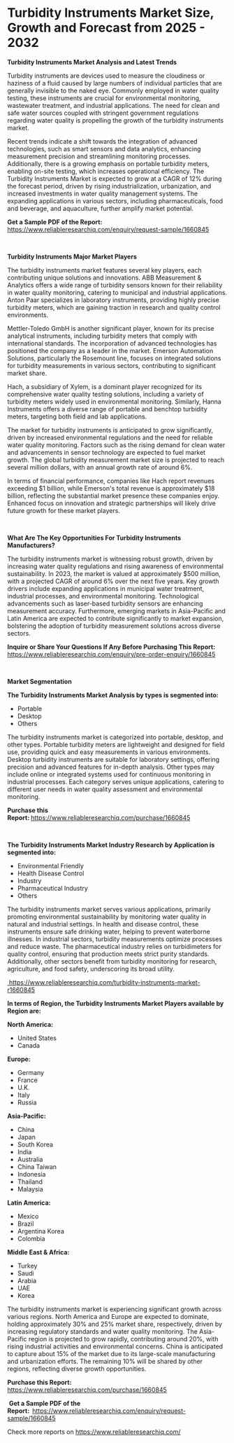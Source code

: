 <p><h1>Turbidity Instruments Market Size, Growth and Forecast from 2025 - 2032</h1></p><p><strong>Turbidity Instruments Market Analysis and Latest Trends</strong></p>
<p><p>Turbidity instruments are devices used to measure the cloudiness or haziness of a fluid caused by large numbers of individual particles that are generally invisible to the naked eye. Commonly employed in water quality testing, these instruments are crucial for environmental monitoring, wastewater treatment, and industrial applications. The need for clean and safe water sources coupled with stringent government regulations regarding water quality is propelling the growth of the turbidity instruments market.</p><p>Recent trends indicate a shift towards the integration of advanced technologies, such as smart sensors and data analytics, enhancing measurement precision and streamlining monitoring processes. Additionally, there is a growing emphasis on portable turbidity meters, enabling on-site testing, which increases operational efficiency. The Turbidity Instruments Market is expected to grow at a CAGR of 12% during the forecast period, driven by rising industrialization, urbanization, and increased investments in water quality management systems. The expanding applications in various sectors, including pharmaceuticals, food and beverage, and aquaculture, further amplify market potential.</p></p>
<p><strong>Get a Sample PDF of the Report:&nbsp;</strong> <a href="https://www.reliableresearchiq.com/enquiry/request-sample/1660845?utm_campaign=2469&utm_medium=2&utm_source=Github&utm_content=ia&utm_term=10042025&utm_id=turbidity-instruments">https://www.reliableresearchiq.com/enquiry/request-sample/1660845</a></p>
<p>&nbsp;</p>
<p><strong>Turbidity Instruments Major Market Players</strong></p>
<p><p>The turbidity instruments market features several key players, each contributing unique solutions and innovations. ABB Measurement & Analytics offers a wide range of turbidity sensors known for their reliability in water quality monitoring, catering to municipal and industrial applications. Anton Paar specializes in laboratory instruments, providing highly precise turbidity meters, which are gaining traction in research and quality control environments.</p><p>Mettler-Toledo GmbH is another significant player, known for its precise analytical instruments, including turbidity meters that comply with international standards. The incorporation of advanced technologies has positioned the company as a leader in the market. Emerson Automation Solutions, particularly the Rosemount line, focuses on integrated solutions for turbidity measurements in various sectors, contributing to significant market share.</p><p>Hach, a subsidiary of Xylem, is a dominant player recognized for its comprehensive water quality testing solutions, including a variety of turbidity meters widely used in environmental monitoring. Similarly, Hanna Instruments offers a diverse range of portable and benchtop turbidity meters, targeting both field and lab applications.</p><p>The market for turbidity instruments is anticipated to grow significantly, driven by increased environmental regulations and the need for reliable water quality monitoring. Factors such as the rising demand for clean water and advancements in sensor technology are expected to fuel market growth. The global turbidity measurement market size is projected to reach several million dollars, with an annual growth rate of around 6%.</p><p>In terms of financial performance, companies like Hach report revenues exceeding $1 billion, while Emerson's total revenue is approximately $18 billion, reflecting the substantial market presence these companies enjoy. Enhanced focus on innovation and strategic partnerships will likely drive future growth for these market players.</p></p>
<p>&nbsp;</p>
<p><strong>What Are The Key Opportunities For Turbidity Instruments Manufacturers?</strong></p>
<p><p>The turbidity instruments market is witnessing robust growth, driven by increasing water quality regulations and rising awareness of environmental sustainability. In 2023, the market is valued at approximately $500 million, with a projected CAGR of around 6% over the next five years. Key growth drivers include expanding applications in municipal water treatment, industrial processes, and environmental monitoring. Technological advancements such as laser-based turbidity sensors are enhancing measurement accuracy. Furthermore, emerging markets in Asia-Pacific and Latin America are expected to contribute significantly to market expansion, bolstering the adoption of turbidity measurement solutions across diverse sectors.</p></p>
<p><strong>Inquire or Share Your Questions If Any Before Purchasing This Report:</strong> <a href="https://www.reliableresearchiq.com/enquiry/pre-order-enquiry/1660845?utm_campaign=2469&utm_medium=2&utm_source=Github&utm_content=ia&utm_term=10042025&utm_id=turbidity-instruments">https://www.reliableresearchiq.com/enquiry/pre-order-enquiry/1660845</a></p>
<p>&nbsp;</p>
<p><strong>Market Segmentation</strong></p>
<p><strong>The Turbidity Instruments Market Analysis by types is segmented into:</strong></p>
<p><ul><li>Portable</li><li>Desktop</li><li>Others</li></ul></p>
<p><p>The turbidity instruments market is categorized into portable, desktop, and other types. Portable turbidity meters are lightweight and designed for field use, providing quick and easy measurements in various environments. Desktop turbidity instruments are suitable for laboratory settings, offering precision and advanced features for in-depth analysis. Other types may include online or integrated systems used for continuous monitoring in industrial processes. Each category serves unique applications, catering to different user needs in water quality assessment and environmental monitoring.</p></p>
<p><strong>Purchase this Report:&nbsp;</strong><a href="https://www.reliableresearchiq.com/purchase/1660845?utm_campaign=2469&utm_medium=2&utm_source=Github&utm_content=ia&utm_term=10042025&utm_id=turbidity-instruments">https://www.reliableresearchiq.com/purchase/1660845</a></p>
<p>&nbsp;</p>
<p><strong>The Turbidity Instruments Market Industry Research by Application is segmented into:</strong></p>
<p><ul><li>Environmental Friendly</li><li>Health Disease Control</li><li>Industry</li><li>Pharmaceutical Industry</li><li>Others</li></ul></p>
<p><p>The turbidity instruments market serves various applications, primarily promoting environmental sustainability by monitoring water quality in natural and industrial settings. In health and disease control, these instruments ensure safe drinking water, helping to prevent waterborne illnesses. In industrial sectors, turbidity measurements optimize processes and reduce waste. The pharmaceutical industry relies on turbidimeters for quality control, ensuring that production meets strict purity standards. Additionally, other sectors benefit from turbidity monitoring for research, agriculture, and food safety, underscoring its broad utility.</p></p>
<p><a href="https://www.reliableresearchiq.com/turbidity-instruments-market-r1660845?utm_campaign=2469&utm_medium=2&utm_source=Github&utm_content=ia&utm_term=10042025&utm_id=turbidity-instruments">&nbsp;https://www.reliableresearchiq.com/turbidity-instruments-market-r1660845</a></p>
<p><strong>In terms of Region, the Turbidity Instruments Market Players available by Region are:</strong></p>
<p>
    <p> <strong> North America: </strong>
        <ul>
            <li>United States</li>
            <li>Canada</li>
        </ul>
        </p> 
    <p> <strong> Europe: </strong>
        <ul>
            <li>Germany</li>
            <li>France</li>
            <li>U.K.</li>
            <li>Italy</li>
            <li>Russia</li>
        </ul>
        </p> 
    <p> <strong> Asia-Pacific: </strong>
        <ul>
            <li>China</li>
            <li>Japan</li>
            <li>South Korea</li>
            <li>India</li>
            <li>Australia</li>
            <li>China Taiwan</li>
            <li>Indonesia</li>
            <li>Thailand</li>
            <li>Malaysia</li>
        </ul>
        </p> 
    <p> <strong> Latin America: </strong>
        <ul>
            <li>Mexico</li>
            <li>Brazil</li>
            <li>Argentina Korea</li>
            <li>Colombia</li>
        </ul>
        </p> 
    <p> <strong> Middle East & Africa: </strong>
        <ul>
            <li>Turkey</li>
            <li>Saudi</li>
            <li>Arabia</li>
            <li>UAE</li>
            <li>Korea</li>
        </ul>
    </p>
    </p>
<p><p>The turbidity instruments market is experiencing significant growth across various regions. North America and Europe are expected to dominate, holding approximately 30% and 25% market share, respectively, driven by increasing regulatory standards and water quality monitoring. The Asia-Pacific region is projected to grow rapidly, contributing around 20%, with rising industrial activities and environmental concerns. China is anticipated to capture about 15% of the market due to its large-scale manufacturing and urbanization efforts. The remaining 10% will be shared by other regions, reflecting diverse growth opportunities.</p></p>
<p><strong>Purchase this Report: </strong><a href="https://www.reliableresearchiq.com/purchase/1660845?utm_campaign=2469&utm_medium=2&utm_source=Github&utm_content=ia&utm_term=10042025&utm_id=turbidity-instruments">https://www.reliableresearchiq.com/purchase/1660845</a></p>
<p>&nbsp;<strong>Get a Sample PDF of the Report:&nbsp;&nbsp;</strong><a href="https://www.reliableresearchiq.com/enquiry/request-sample/1660845?utm_campaign=2469&utm_medium=2&utm_source=Github&utm_content=ia&utm_term=10042025&utm_id=turbidity-instruments">https://www.reliableresearchiq.com/enquiry/request-sample/1660845</a></p>
<p><strong></strong></p>
<p>Check more reports on <a href="https://www.reliableresearchiq.com/?utm_campaign=2469&utm_medium=2&utm_source=Github&utm_content=ia&utm_term=10042025&utm_id=turbidity-instruments">https://www.reliableresearchiq.com/</a></p>